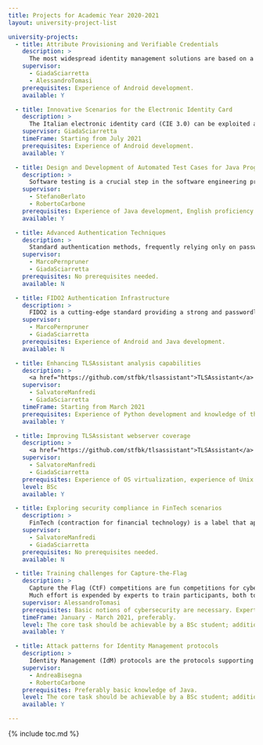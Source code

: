 ```yaml
---
title: Projects for Academic Year 2020-2021
layout: university-project-list

university-projects:
  - title: Attribute Provisioning and Verifiable Credentials
    description: >
      The most widespread identity management solutions are based on a centralized identity and federated ecosystem (e.g., SAML 2.0 and OpenID Connect). We are interested in exploring the viability for alternative systems that let users generate on-demand identities containing strictly necessary information, by aggregating validated identity attributes from different attribute authorities via the use of Verifiable Credentials. The main goal of this internship is to study the functionalities of different Verifiable Credential libraries to develop a prototype solution.
    supervisor:
      - GiadaSciarretta
      - AlessandroTomasi
    prerequisites: Experience of Android development.
    available: Y

  - title: Innovative Scenarios for the Electronic Identity Card
    description: >
      The Italian electronic identity card (CIE 3.0) can be exploited as an authentication mean, thanks to its capability to communicate via NFC (Near Field Communication) protocols and the cryptographic capabilities it is equipped with. We are interested in exploring further scenarios, such as the use of CIE 3.0 as an advanced electronic signature (FEA), pursuant to Article 64 and 65 of the Codice d’Amministrazione Digitale (CAD) legislation or the evolution of the authentication scheme by integrating innovative protocols (e.g., OpenID Connect and FIDO2).
    supervisor: GiadaSciarretta
    timeFrame: Starting from July 2021
    prerequisites: Experience of Android development.
    available: Y

  - title: Design and Development of Automated Test Cases for Java Program
    description: >
      Software testing is a crucial step in the software engineering process. The automation of the execution of test cases enhances the effectiveness of software testing and the quality of the code. In this internship, the System Under Test is a Java program developed in the context of secure data storage in the Cloud. The program, named CryptoAC, implements a state-of-the-art Access Control enforcement that combines cryptography and access control to protect sensitive data stored in the Cloud. CryptoAC is accessible through a web interface and RESTful APIs. The goal of this internship is to design and develop a suite of test cases for CryptoAC.
    supervisor:
      - StefanoBerlato
      - RobertoCarbone
    prerequisites: Experience of Java development, English proficiency.
    available: Y

  - title: Advanced Authentication Techniques
    description: >
      Standard authentication methods, frequently relying only on passwords, are extremely vulnerable to many attacks that can compromise the overall security of the infrastructure. For this reason, innovative technologies are being studied and gradually adopted to strengthen authentication processes, especially in sensitive contexts such as Public Administration, online banking and eHealth. Among these new techniques, step-up authentication and risk-based authentication are extremely important, since they manage to adjust the strength of the authentication process according to the sensitivity of the requested resources and the risks connected with behavioral or contextual aspects, respectively. The main goal of this internship is to study these advanced authentication techniques both from a theoretical and practical perspective.
    supervisor:
      - MarcoPernpruner
      - GiadaSciarretta
    prerequisites: No prerequisites needed.
    available: N

  - title: FIDO2 Authentication Infrastructure
    description: >
      FIDO2 is a cutting-edge standard providing a strong and passwordless authentication experience, by letting users leverage both physical authenticators (such as USB, NFC or BLE security keys) and platform authenticators (such as PINs or fingerprints registered on a smartphone) to properly authenticate. The most important feature of the FIDO2 standard is its reliance on a public-key infrastructure, so that no secret information is ever sent through the network. The main goal of this internship is to develop an infrastructure (composed of both an Android application and Java servlets) that implements the FIDO2 standard, thus investigating the security aspects needed to build a strong authentication environment.
    supervisor:
      - MarcoPernpruner
      - GiadaSciarretta
    prerequisites: Experience of Android and Java development.
    available: N

  - title: Enhancing TLSAssistant analysis capabilities
    description: >
      <a href="https://github.com/stfbk/tlsassistant">TLSAssistant</a> is an open-source testing tool designed to help administrators in securing and verifying their TLS deployment. By combining state-of-the-art analysis tools with a report system able to provide actionable security hints (e.g., guiding the mitigation process), it can drastically decrease the amount of time required to resolve a wide set of issues. Being in the process of refactoring its code, the main goal of this internship is to extend its capabilities by implementing additional modules able to increase the amount of available checks or to provide new ways to aggregate and share its results.
    supervisor:
      - SalvatoreManfredi
      - GiadaSciarretta
    timeFrame: Starting from March 2021
    prerequisites: Experience of Python development and knowledge of the TLS protocol.
    available: Y

  - title: Improving TLSAssistant webserver coverage
    description: >
      <a href="https://github.com/stfbk/tlsassistant">TLSAssistant</a> is an open-source testing tool designed to help administrators in securing and verifying their TLS deployment. By combining state-of-the-art analysis tools with a report system able to provide actionable security hints (e.g., guiding the mitigation process), it can drastically decrease the amount of time required to resolve a wide set of issues when using Apache or nginx HTTP server. The main goal of this internship is to increase the set of supported webservers by replicating the vulnerable systems and writing the set of mitigations that will guide the users.
    supervisor:
      - SalvatoreManfredi
      - GiadaSciarretta
    prerequisites: Experience of OS virtualization, experience of Unix shell usage (Bash suggested) and knowledge of the TLS protocol.
    level: BSc
    available: Y

  - title: Exploring security compliance in FinTech scenarios
    description: >
      FinTech (contraction for financial technology) is a label that applies to all the financial services provided using digital technologies, it ranges from mobile payments to insurance, from crowd-funding to cryptocurrencies. Due to the highly sensitive nature of the FinTec transactions, it is mandatory to provide and abide by standards that can keep the entire ecosystem secure; two of them are PSD2 and PCI-DSS. The PSD2 requires Account Servicing Payment Service Providers (i.e. banks) to allow third parties to access the customer payment account. PCI-DSS is an industry standard created to ensure that all companies that process credit card information maintain a secure environment. While the currently used version (v3.2.1) has been published in 2018, PCI-DSS 4 will be completed in Q2 2021 and will bring several changes to an already existing and widely deployed standard. The main goal of this internship is to review the related documentation and to identify TLS-related checks, (eventually) leading to their implementation.
    supervisor:
      - SalvatoreManfredi
      - GiadaSciarretta
    prerequisites: No prerequisites needed.
    available: N

  - title: Training challenges for Capture-the-Flag
    description: >
      Capture the Flag (CtF) competitions are fun competitions for cybersecurity learners and enthusiasts, regularly run for participants to test their skills. Many write-ups and samples are available in public archives (<a href="https://ctftime.org/">https://ctftime.org/</a>).
      Much effort is expended by experts to train participants, both to work individually and as a team. We would like to offer some cryptographic challenges for our local node trainees, by setting up challenge containers (docker) and preparing training material. The implementation would also be very good practice for prospective participants.
    supervisor: AlessandroTomasi
    prerequisites: Basic notions of cybersecurity are necessary. Expertise in cryptography would be very useful, as would familiarity with web servers and docker.
    timeFrame: January - March 2021, preferably.
    level: The core task should be achievable by a BSc student; additional goals are available for MSc students.
    available: Y

  - title: Attack patterns for Identity Management protocols
    description: >
      Identity Management (IdM) protocols are the protocols supporting Single-Sign On (SSO) which is an authentication schema allowing the user to access different services using the same set of credentials. Two of the most known IdM protocols are SAML 2.0 SSO and OAuth 2.0/OpenID Connect. Several solutions for corporations like Google, Facebook and for Public Administration like eIDAS and SPID are based on IdM protocols. We propose to define attack patterns for assessing the security of IdM implementations. This activity can include the implementation of a plugin.
    supervisor:
      - AndreaBisegna
      - RobertoCarbone
    prerequisites: Preferably basic knowledge of Java.
    level: The core task should be achievable by a BSc student; additional goals are available for MSc students.
    available: Y

---
```


{% include toc.md %}